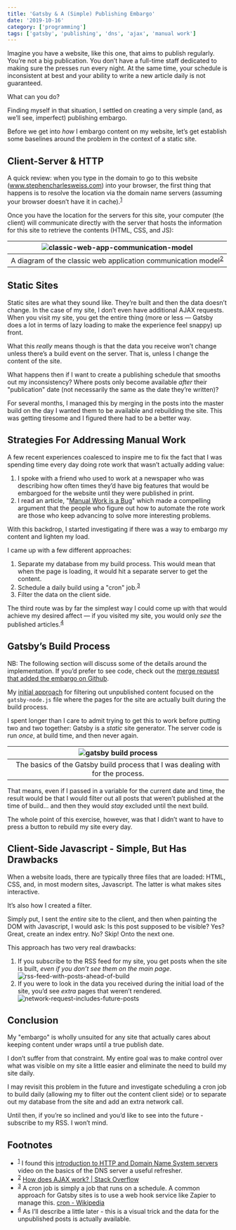 ```yaml
---
title: 'Gatsby & A (Simple) Publishing Embargo'
date: '2019-10-16'
category: ['programming']
tags: ['gatsby', 'publishing', 'dns', 'ajax', 'manual work']
---
```


Imagine you have a website, like this one, that aims to publish regularly. You’re not a big publication. You don’t have a full-time staff dedicated to making sure the presses run every night. At the same time, your schedule is inconsistent at best and your ability to write a new article daily is not guaranteed.

What can you do?

Finding myself in that situation, I settled on creating a very simple (and, as we’ll see, imperfect) publishing embargo.

Before we get into _how_ I embargo content on my website, let’s get establish some baselines around the problem in the context of a static site.

## Client-Server & HTTP

A quick review: when you type in the domain to go to this website (www.stephencharlesweiss.com) into your browser, the first thing that happens is to resolve the location via the domain name servers (assuming your browser doesn’t have it in cache).<sup>[1](#footnotes)</sup><a id="sup1"></a>

Once you have the location for the servers for this site, your computer (the client) will communicate directly with the server that hosts the information for this site to retrieve the contents (HTML, CSS, and JS):

|            ![classic-web-app-communication-model](./classic-web-app-communication-model.jpg)            |
| :-----------------------------------------------------------------------------------------------------: |
| A diagram of the classic web application communication model<sup>[2](#footnotes)</sup><a id="sup2"></a> |

## Static Sites

Static sites are what they sound like. They’re built and then the data doesn’t change. In the case of my site, I don’t even have additional AJAX requests. When you visit my site, you get the entire thing (more or less — Gatsby does a lot in terms of lazy loading to make the experience feel snappy) up front.

What this _really_ means though is that the data you receive won’t change unless there’s a build event on the server. That is, unless I change the content of the site.

What happens then if I want to create a publishing schedule that smooths out my inconsistency? Where posts only become available _after_ their "publication" date (not necessarily the same as the date they’re written)?

For several months, I managed this by merging in the posts into the master build on the day I wanted them to be available and rebuilding the site. This was getting tiresome and I figured there had to be a better way.

## Strategies For Addressing Manual Work

A few recent experiences coalesced to inspire me to fix the fact that I was spending time every day doing rote work that wasn’t actually adding value:

1. I spoke with a friend who used to work at a newspaper who was describing how often times they’d have big features that would be embargoed for the website until they were published in print.
2. I read an article, "[Manual Work is a Bug](https://queue.acm.org/detail.cfm?id=3197520)" which made a compelling argument that the people who figure out how to automate the rote work are those who keep advancing to solve more interesting problems.

With this backdrop, I started investigating if there was a way to embargo my content and lighten my load.

I came up with a few different approaches:

1. Separate my database from my build process. This would mean that when the page is loading, it would hit a separate server to get the content.
2. Schedule a daily build using a "cron" job.<sup>[3](#footnotes)</sup><a id="sup3"></a>
3. Filter the data on the client side.

The third route was by far the simplest way I could come up with that would achieve my desired affect — if you visited my site, you would only _see_ the published articles.<sup>[4](#footnotes)</sup><a id="sup4"></a>

## Gatsby’s Build Process

NB: The following section will discuss some of the details around the implementation. If you’d prefer to see code, check out the [merge request that added the embargo on Github](https://github.com/stephencweiss/personal-blog/pull/136/files?file-filters%5B%5D=.js&file-filters%5B%5D=.json&file-filters%5B%5D=.jsx).

My [initial approach](https://github.com/stephencweiss/personal-blog/pull/136/commits/7a5f8a0ebd186d37c6b96cd197470f35afb62dbe) for filtering out unpublished content focused on the `gatsby-node.js` file where the pages for the site are actually built during the build process.

I spent longer than I care to admit trying to get this to work before putting two and two together: Gatsby is a _static_ site generator. The server code is run _once_, at build time, and then never again.

|               ![gatsby build process](./gatsby-build-process.png)               |
| :-----------------------------------------------------------------------------: |
| The basics of the Gatsby build process that I was dealing with for the process. |

That means, even if I passed in a variable for the current date and time, the result would be that I would filter out all posts that weren’t published at the time of build… and then they would _stay_ excluded until the next build.

The whole point of this exercise, however, was that I didn’t want to have to press a button to rebuild my site every day.

## Client-Side Javascript - Simple, But Has Drawbacks

When a website loads, there are typically three files that are loaded: HTML, CSS, and, in most modern sites, Javascript. The latter is what makes sites interactive.

It’s also how I created a filter.

Simply put, I sent the _entire_ site to the client, and then when painting the DOM with Javascript, I would ask: Is this post supposed to be visible? Yes? Great, create an index entry. No? Skip! Onto the next one.

This approach has two very real drawbacks:

1. If you subscribe to the RSS feed for my site, you get posts when the site is built, _even if you don’t see them on the main page_.
   ![rss-feed-with-posts-ahead-of-build](./rss-feed-with-posts-ahead-of-build.png)
2. If you were to look in the data you received during the initial load of the site, you’d see _extra_ pages that weren’t rendered.
   ![network-request-includes-future-posts](./network-request-includes-future-posts.png)

## Conclusion <a id="my-anchor"></a>

My "embargo" is wholly unsuited for any site that actually cares about keeping content under wraps until a true publish date.

I don’t suffer from that constraint. My entire goal was to make control over what was visible on my site a little easier and eliminate the need to build my site daily.

I may revisit this problem in the future and investigate scheduling a cron job to build daily (allowing my to filter out the content client side) or to separate out my database from the site and add an extra network call.

Until then, if you’re so inclined and you’d like to see into the future - subscribe to my RSS. I won’t mind.

## Footnotes

-   <sup>[1](#sup1)</sup><a id="fn1"></a> I found this [introduction to HTTP and Domain Name System servers](https://www.freecodecamp.org/news/an-introduction-to-http-domain-name-system-servers-b3e7060eca98/) video on the basics of the DNS server a useful refresher.
-   <sup>[2](#sup2)</sup><a id="fn2"></a> [How does AJAX work? | Stack Overflow](https://stackoverflow.com/questions/1510011/how-does-ajax-work)
-   <sup>[3](#sup3)</sup><a id="fn3"></a> A cron job is simply a job that runs on a schedule. A common approach for Gatsby sites is to use a web hook service like Zapier to manage this. [cron - Wikipedia](https://en.wikipedia.org/wiki/Cron)
-   <sup>[4](#sup4)</sup><a id="fn4"></a> As I’ll describe a little later - this is a visual trick and the data for the unpublished posts is actually available.
